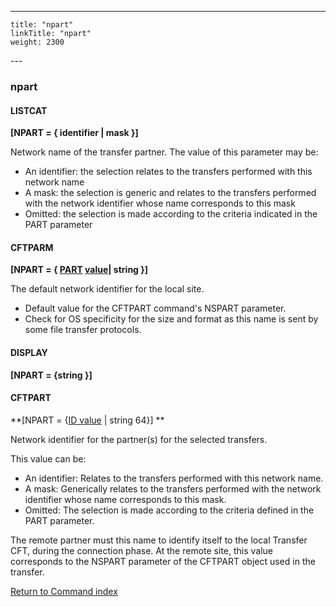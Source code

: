 ---
    title: "npart"
    linkTitle: "npart"
    weight: 2300
---<span id="npart"></span>

### npart

#### LISTCAT

****[NPART = { identifier &#124; mask }]****

Network name of the transfer partner. The value of this parameter may
be:

- An
    identifier: the selection relates to the transfers performed with this
    network name
- A mask:
    the selection is generic and relates to the transfers performed with the
    network identifier whose name corresponds to this mask
- Omitted:
    the selection is made according to the criteria indicated in the PART
    parameter

#### CFTPARM

**[NPART = { <u>PART</u> <u>value</u>&#124; string }]**

The default network identifier for the local site.

- Default value for the CFTPART command's NSPART parameter.
- Check for OS specificity for the size and format as this name is sent by some file transfer protocols.

#### DISPLAY

**[NPART = {string }]**

<span id="npart_CFTPART"></span>

#### CFTPART

**[NPART = {<u>ID value</u> &#124; string 64}] **

Network identifier for the partner(s) for the selected transfers.

This value can be:

- An identifier: Relates to the transfers performed with this network name.
- A mask: Generically relates to the transfers performed with the network identifier whose name corresponds to this mask.
- Omitted: The selection is made according to the criteria defined in the PART parameter.

The remote partner must this name to identify itself to the local Transfer
CFT, during the connection phase. At the remote site, this value
corresponds to the NSPART parameter of the CFTPART object used in the
transfer.

[Return to Command index](../../)
